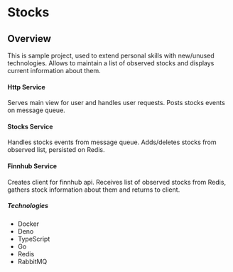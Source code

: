 # Stocks

## Overview

This is sample project, used to extend personal skills with new/unused technologies. Allows to maintain a list of observed stocks and displays current information about them.

#### Http Service

Serves main view for user and handles user requests. Posts stocks events on message queue. 

#### Stocks Service

Handles stocks events from message queue. Adds/deletes stocks from observed list, persisted on Redis.

#### Finnhub Service

Creates client for finnhub api. Receives list of observed stocks from Redis, gathers stock information about them and returns to client.

##### Technologies

- Docker
- Deno
- TypeScript
- Go
- Redis
- RabbitMQ